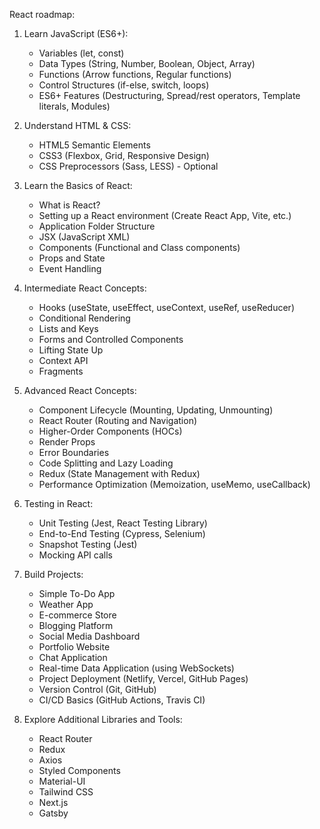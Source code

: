 React roadmap:
1. Learn JavaScript (ES6+):
   - Variables (let, const)
   - Data Types (String, Number, Boolean, Object, Array)
   - Functions (Arrow functions, Regular functions)
   - Control Structures (if-else, switch, loops)
   - ES6+ Features (Destructuring, Spread/rest operators, Template literals, Modules)

2. Understand HTML & CSS:
   - HTML5 Semantic Elements
   - CSS3 (Flexbox, Grid, Responsive Design)
   - CSS Preprocessors (Sass, LESS) - Optional

3. Learn the Basics of React:
   - What is React?
   - Setting up a React environment (Create React App, Vite, etc.)
   - Application Folder Structure
   - JSX (JavaScript XML)
   - Components (Functional and Class components)
   - Props and State
   - Event Handling

4. Intermediate React Concepts:
   - Hooks (useState, useEffect, useContext, useRef, useReducer)
   - Conditional Rendering
   - Lists and Keys
   - Forms and Controlled Components
   - Lifting State Up
   - Context API
   - Fragments

5. Advanced React Concepts:
   - Component Lifecycle (Mounting, Updating, Unmounting)
   - React Router (Routing and Navigation)
   - Higher-Order Components (HOCs)
   - Render Props
   - Error Boundaries
   - Code Splitting and Lazy Loading
   - Redux (State Management with Redux)
   - Performance Optimization (Memoization, useMemo, useCallback)

6. Testing in React:
   - Unit Testing (Jest, React Testing Library)
   - End-to-End Testing (Cypress, Selenium)
   - Snapshot Testing (Jest)
   - Mocking API calls

7. Build Projects:
   - Simple To-Do App
   - Weather App
   - E-commerce Store
   - Blogging Platform
   - Social Media Dashboard
   - Portfolio Website
   - Chat Application
   - Real-time Data Application (using WebSockets)
   - Project Deployment (Netlify, Vercel, GitHub Pages)
   - Version Control (Git, GitHub)
   - CI/CD Basics (GitHub Actions, Travis CI)

8. Explore Additional Libraries and Tools:
   - React Router
   - Redux
   - Axios
   - Styled Components
   - Material-UI
   - Tailwind CSS
   - Next.js
   - Gatsby
